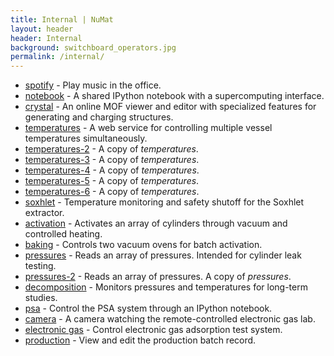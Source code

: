 ```yaml
---
title: Internal | NuMat
layout: header
header: Internal
background: switchboard_operators.jpg
permalink: /internal/
---
```


 * [spotify](/spotify) - Play music in the office.
 * [notebook](/notebook) - A shared IPython notebook with a supercomputing
   interface.
 * [crystal](/crystal) - An online MOF viewer and editor with specialized
   features for generating and charging structures.
 * [temperatures](/temperatures) - A web service for controlling multiple vessel temperatures simultaneously.
 * [temperatures-2](/temperatures-2) - A copy of *temperatures*.
 * [temperatures-3](/temperatures-3) - A copy of *temperatures*.
 * [temperatures-4](/temperatures-4) - A copy of *temperatures*.
 * [temperatures-5](/temperatures-5) - A copy of *temperatures*.
 * [temperatures-6](/temperatures-6) - A copy of *temperatures*.
 * [soxhlet](/soxhlet) - Temperature monitoring and safety shutoff for the Soxhlet extractor.
 * [activation](/activation) - Activates an array of cylinders through vacuum and controlled heating.
 * [baking](/baking) - Controls two vacuum ovens for batch activation.
 * [pressures](/pressures) - Reads an array of pressures. Intended for cylinder leak testing.
 * [pressures-2](/pressures-2) - Reads an array of pressures. A copy of *pressures*.
 * [decomposition](/decomposition) - Monitors pressures and temperatures for long-term studies.
 * [psa](/psa) - Control the PSA system through an IPython notebook.
 * [camera](/camera) - A camera watching the remote-controlled electronic gas lab.
 * [electronic gas](/electronic-gas) - Control electronic gas adsorption test system.
 * [production](/production) - View and edit the production batch record.
